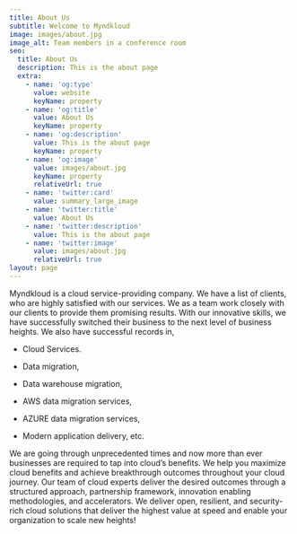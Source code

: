 ```yaml
---
title: About Us
subtitle: Welcome to Myndkloud
image: images/about.jpg
image_alt: Team members in a conference room
seo:
  title: About Us
  description: This is the about page
  extra:
    - name: 'og:type'
      value: website
      keyName: property
    - name: 'og:title'
      value: About Us
      keyName: property
    - name: 'og:description'
      value: This is the about page
      keyName: property
    - name: 'og:image'
      value: images/about.jpg
      keyName: property
      relativeUrl: true
    - name: 'twitter:card'
      value: summary_large_image
    - name: 'twitter:title'
      value: About Us
    - name: 'twitter:description'
      value: This is the about page
    - name: 'twitter:image'
      value: images/about.jpg
      relativeUrl: true
layout: page
---
```

Myndkloud is a cloud service-providing company. We have a list of clients, who are highly satisfied with our services. We as a team work closely with our clients to provide them promising results. With our innovative skills, we have successfully switched their business to the next level of business heights. We also have successful records in,

*   Cloud Services.

*   Data migration,

*   Data warehouse migration,

*   AWS data migration services,

*   AZURE data migration services,

*   Modern application delivery, etc.

We are going through unprecedented times and now more than ever businesses are required to tap into cloud’s benefits. We help you maximize cloud benefits and achieve breakthrough outcomes throughout your cloud journey. Our team of cloud experts deliver the desired outcomes through a structured approach, partnership framework, innovation enabling methodologies, and accelerators. We deliver open, resilient, and security-rich cloud solutions that deliver the highest value at speed and enable your organization to scale new heights!
